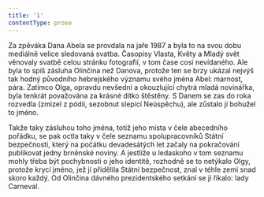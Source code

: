 ```yaml
---
title: '1'
contentType: prose
---
```


  

Za zpěváka Dana Abela se provdala na jaře 1987 a byla to na svou dobu mediálně velice sledovaná svatba. Časopisy Vlasta, Květy a Mladý svět věnovaly svatbě celou stránku fotografií, v tom čase cosi nevídaného. Ale byla to spíš zásluha Olinčina než Danova, protože ten se brzy ukázal nejvýš tak hodný původního hebrejského významu svého jména Abel: marnost, pára. Zatímco Olga, opravdu nevšední a okouzlující chytrá mladá novinářka, byla tenkrát považována za krásné dítko štěstěny. S Danem se zas do roka rozvedla (zmizel z pódií, sezobnut slepicí Neúspěchu), ale zůstalo jí bohužel to jméno.

Takže taky zásluhou toho jména, totiž jeho místa v čele abecedního pořádku, se pak octla taky v čele seznamu spolupracovníků Státní bezpečnosti, který na počátku devadesátých let začaly na pokračování publikovat jedny brněnské noviny. A jestliže u ledaskoho v tom seznamu mohly třeba být pochybnosti o jeho identitě, rozhodně se to netýkalo Olgy, protože krycí jméno, jež jí přidělila Státní bezpečnost, znal v téhle zemi snad skoro každý. Od Olinčina dávného prezidentského setkání se jí říkalo: lady Carneval.
